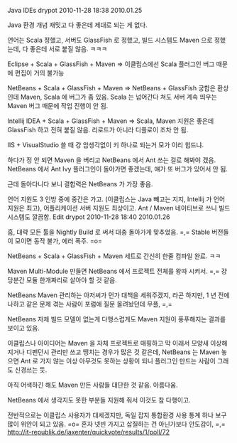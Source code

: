 Java IDEs
drypot 2010-11-28 18:38
2010.01.25

Java 환경 개념 재밋고 다 좋은데 제대로 되는 게 없다.

언어는 Scala 정했고, 서버도 GlassFish 로 정했고, 빌드 시스템도 Maven 으로 정했는데,
다 좋은데 서로 붙질 않음. ㅋㅋㅋ

Eclipse + Scala + GlassFish + Maven =>
이클립스에선 Scala 플러그인 버그 때문에 편집이 거의 불가능

NetBeans + Scala + GlassFish + Maven =>
NetBeans + GlassFish 궁합은 환상인데 Maven, Scala 에 버그가 좀 있음.
Scala 는 넘어간다 쳐도 서버 계속 띄우는 Maven 버그 때문에 작업 진행이 안 됨.

Intellij IDEA + Scala + GlassFish + Maven =>
Scala, Maven 지원은 좋은데 GlassFish 하고 전혀 붙질 않음. 리로드가 아니라 디플로이 조차 안 됨.

IIS + VisualStudio 쓸 때 걍 암생각없이 키 하나로 되는거 모가 이리 힘드냐.

하다가 정 안 되면 Maven 을 버리고 NetBeans 에서 Ant 쓰는 걸로 해봐야 겠음.
NetBeans 에서 Ant Ivy 플러그인이 돌아가면 좋겠는데, 얘가 또 버그가 있어서 안 됨.

근데 돌아다니다 보니 결합력은 NetBeans 가 가장 좋음.

언어 지원도 3 인방 중에 중간은 가고. (이클립스는 Java 빼고는 지지, Intellij 가 언어 지원은 최고),
어플리케이션 서버 지원도 최상이고.
Ant / Maven 네이티브로 쓰니 빌드 시스템도 깔끔함.
Edit
drypot 2010-11-28 18:40
2010.01.26

흠, 대략 모든 툴을 Nightly Build 로 써서 대충 돌아가게 맞추었음. =,=
Stable 버전들이 모이면 동작 불가, 에러 폭주. =o=

NetBeans + Scala + GlassFish + Maven 세트로 간신히 한줄 컴파일 완료. ㅋㅋ

Maven Multi-Module 만들면 NetBeans 에서 프로젝트 전체를 왕따 시켜서. =,=
걍 당분간 모듈 한개짜리로 살아야 할 것 같음.

NetBeans Maven 관리하는 아저씨가 먼가 대책을 세워주겠지, 라곤 하지만,
1 년 전에 나하고 같은 문제 겪는 사람이 포럼에 질문 올려놨던데 무플, =,=

NetBeans 자체 빌드 모델이 없는게 다행스럽게도 Maven 지원이 풍푸해지는 결과를 보이고 있음.

이클립스나 아이디어는 Maven 을 자체 프로젝트로 매핑하고 막 이래서 모양새 이상해지거나
디펜던시 관리만 쓰고 땡치는 경우가 많은 것 같은데,
NetBeans 는 Maven 놓으면 Ant 로 가지 않는 이상 아무것도 못하는 상황이 되니
플러그인 만드는 사람이 그래도 신경쓰는 듯.

아직 어색하긴 해도 Maven 만든 사람들 대단한 것 같음.
아름다움.

NetBeans 에서 생각지도 못한 부분들 지원해 줘서 이것도 참 다행이고.

전반적으로는 이클립스 사용자가 대세겠지만,
독일 잡지 통합환경 사용 통계 하나 보구 많이 위안이 되고 있음. =o=
혼자 넷빈 가지고 삽질하는 건 아닌가보다 안도감이, =,=
http://it-republik.de/jaxenter/quickvote/results/1/poll/72